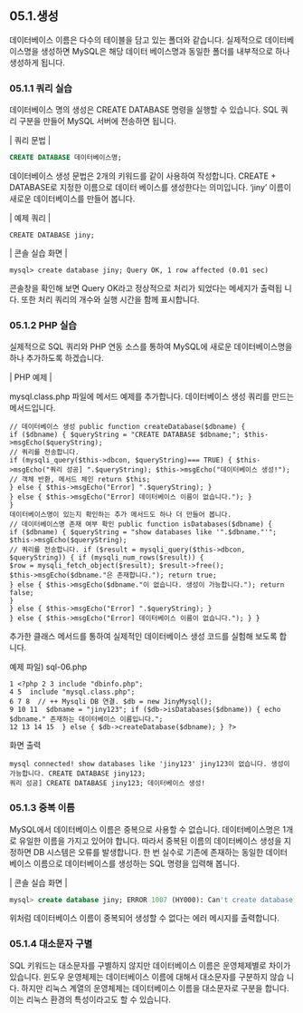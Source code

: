 
## 05.1.생성 
데이터베이스 이름은 다수의 테이블을 담고 있는 폴더와 같습니다. 실제적으로 데이터베 
이스명을 생성하면 MySQL은 해당 데이터 베이스명과 동일한 폴더를 내부적으로 하나 
생성하게 됩니다. 

### 05.1.1 쿼리 실습 
데이터베이스 명의 생성은 CREATE DATABASE 명령을 실행할 수 있습니다. SQL 쿼리 구분을 만들어 MySQL 서버에 전송하면 됩니다. 

| 쿼리 문법 | 
```sql
CREATE DATABASE 데이터베이스명; 
```
데이터베이스 생성 문법은 2개의 키워드를 같이 사용하여 작성합니다. CREATE + DATABASE로 지정한 이름으로 데이터 베이스를 생성한다는 의미입니다. 
‘jiny’ 이름이 새로운 데이터베이스를 만들어 봅니다. 

| 예제 쿼리 | 
```
CREATE DATABASE jiny; 
```

| 콘솔 실습 화면 | 
```
mysql> create database jiny; Query OK, 1 row affected (0.01 sec) 
```
콘솔창을 확인해 보면 Query OK라고 정상적으로 처리가 되었다는 메세지가 출력됩 니다. 또한 처리 쿼리의 개수와 실행 시간을 함께 표시합니다. 

### 05.1.2 PHP 실습 
실제적으로 SQL 쿼리와 PHP 연동 소스를 통하여 MySQL에 새로운 데이터베이스명을 
하나 추가하도록 하겠습니다. 

| PHP 예제 | 

mysql.class.php 파일에 메서드 예제를 추가합니다. 데이터베이스 생성 쿼리를 만드는 
메서드입니다. 
```
// 데이터베이스 생성 public function createDatabase($dbname) { 
if ($dbname) { $queryString = "CREATE DATABASE $dbname;"; $this->msgEcho($queryString); 
// 쿼리를 전송합니다. 
if (mysqli_query($this->dbcon, $queryString)=== TRUE) { $this->msgEcho("쿼리 성공] ".$queryString); $this->msgEcho("데이터베이스 생성!"); 
// 객체 반환, 메서드 체인 return $this; 
} else { $this->msgEcho("Error] ".$queryString); } 
} else { $this->msgEcho("Error] 데이터베이스 이름이 없습니다."); } 
} 
데이터베이스명이 있는지 확인하는 추가 메서드도 하나 더 만들어 봅니다. 
// 데이터베이스명 존재 여부 확인 public function isDatabases($dbname) { 
if ($dbname) { $queryString = "show databases like '".$dbname."'"; $this->msgEcho($queryString); 
// 쿼리를 전송합니다. if ($result = mysqli_query($this->dbcon, $queryString)) { if (mysqli_num_rows($result)) { 
$row = mysqli_fetch_object($result); $result->free(); 
$this->msgEcho($dbname."은 존재합니다."); return true; 
} else { $this->msgEcho($dbname."이 없습니다. 생성이 가능합니다."); return false; 
} 
} else { $this->msgEcho("Error] ".$queryString); } 
} else { $this->msgEcho("Error] 데이터베이스 이름이 없습니다."); } } 
```

추가한 클래스 메서드를 통하여 실제적인 데이터베이스 생성 코드를 실험해 보도록 합 
니다. 

예제 파일) sql-06.php 
```
1 <?php 2 3 include "dbinfo.php"; 
4 5  include "mysql.class.php";  
6 7 8  // ++ Mysqli DB 연결. $db = new JinyMysql();  
9 10 11  $dbname = "jiny123"; if ($db->isDatabases($dbname)) { echo $dbname." 존재하는 데이터베이스 이름입니다.";  
12 13 14 15  } else { $db->createDatabase($dbname); } ?>  
```

화면 출력 
```
mysql connected! show databases like 'jiny123' jiny123이 없습니다. 생성이 가능합니다. CREATE DATABASE jiny123; 
쿼리 성공] CREATE DATABASE jiny123; 데이터베이스 생성! 
```

### 05.1.3 중복 이름 
MySQL에서 데이터베이스 이름은 중복으로 사용할 수 없습니다. 데이터베이스명은 1개 로 유일한 이름을 가지고 있어야 합니다. 따라서 중복된 이름의 데이터베이스 생성을 지 정하면 DB 시스템은 오류를 발생합니다. 
한 번 실수로 기존에 존재하는 동일한 데이터베이스 이름으로 데이터베이스를 생성하는 SQL 명령을 입력해 봅니다. 

| 콘솔 실습 화면 | 
```sql
mysql> create database jiny; ERROR 1007 (HY000): Can't create database 'jiny'; database exists 
```

위처럼 데이터베이스 이름이 중복되어 생성할 수 없다는 에러 메시지를 출력합니다. 

### 05.1.4 대소문자 구별 
SQL 키워드는 대소문자를 구별하지 않지만 데이터베이스 이름은 운영체제별로 차이가 있습니다. 윈도우 운영체제는 데이터베이스 이름에 대해서 대소문자를 구분하지 않습 니다. 하지만 리눅스 계열의 운영체제는 데이터베이스 이름을 대소문자로 구분을 합니다. 이는 리눅스 환경의 특성이라고도 할 수 있습니다. 